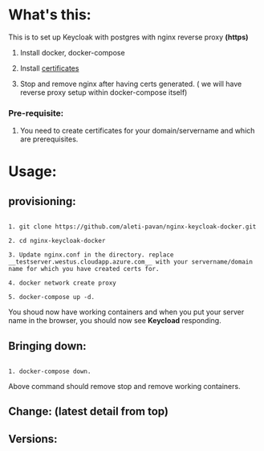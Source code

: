 What's this:
=========

This is to set up Keycloak with postgres with nginx reverse proxy __(https)__

1. Install docker, docker-compose

2. Install [certificates](https://www.digitalocean.com/community/tutorials/how-to-secure-nginx-with-let-s-encrypt-on-ubuntu-18-04)

3. Stop and remove nginx after having certs generated. ( we will have reverse proxy setup within docker-compose itself)


### Pre-requisite:

1. You need to create certificates for your domain/servername and which are prerequisites.


Usage:
=======

provisioning:
-------------

```

1. git clone https://github.com/aleti-pavan/nginx-keycloak-docker.git

2. cd nginx-keycloak-docker

3. Update nginx.conf in the directory. replace __testserver.westus.cloudapp.azure.com__ with your servername/domain name for which you have created certs for.

4. docker network create proxy

5. docker-compose up -d.

```

You shoud now have working containers and when you put your server name in the browser, you should now see __Keycload__ responding.

Bringing down:
-------------
```

1. docker-compose down.

```

Above command should remove stop and remove working containers.


Change: (latest detail from top)
------ 


Versions:
--------
